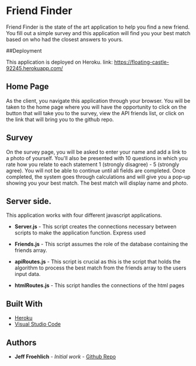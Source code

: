 # Friend Finder

Friend Finder is the state of the art application to help you find a new friend. You fill out a simple survey and this application will find you your best match based on who had the closest answers to yours. 

##Deployment

This application is deployed on Heroku.
link: https://floating-castle-92245.herokuapp.com/

## Home Page

As the client, you navigate this application through your browser. You will be taken to the home page where you will have the opportunity to click on the button that will take you to the survey, view the API friends list, or click on the link that will bring you to the github repo.

## Survey

On the survey page, you will be asked to enter your name and add a link to a photo of yourself. You'll also be presented with 10 questions in which you rate how you relate to each statement 1 (strongly disagree) - 5 (strongly agree). You will not be able to continue until all fields are completed. Once completed, the system goes through calculations and will give you a pop-up showing you your best match. The best match will display name and photo. 

## Server side. 

This application works with four different javascript applications.

* **Server.js** - This script creates the connections necessary between scripts to make the application function. Express used

* **Friends.js** - This script assumes the role of the database containing the friends array. 

* **apiRoutes.js** - This script is crucial as this is the script that holds the algorithm to process the best match from the friends       array to the users input data.

* **htmlRoutes.js** - This script handles the connections of the html pages 


## Built With

* [Heroku](https://code.visualstudio.com/)
* [Visual Studio Code](https://www.heroku.com/)

## Authors

* **Jeff Froehlich** - *Initial work* - [Github Repo](https://github.com/jsf5077)
